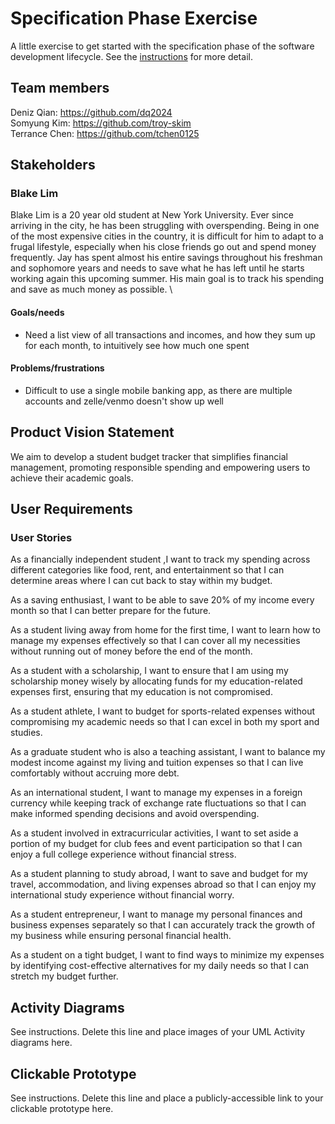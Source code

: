# Specification Phase Exercise

A little exercise to get started with the specification phase of the software development lifecycle. See the [instructions](instructions.md) for more detail.

## Team members

Deniz Qian: https://github.com/dq2024 \
Somyung Kim: https://github.com/troy-skim \
Terrance Chen: https://github.com/tchen0125

## Stakeholders

### Blake Lim
Blake Lim is a 20 year old student at New York University. Ever since arriving in the city, he has been struggling with overspending. Being in one of the most expensive cities in the country, it is difficult for him to adapt to a frugal lifestyle, especially when his close friends go out and spend money frequently. Jay has spent almost his entire savings throughout his freshman and sophomore years and needs to save what he has left until he starts working again this upcoming summer. His main goal is to track his spending and save as much money as possible. \
#### Goals/needs
- Need a list view of all transactions and incomes, and how they sum up for each month, to intuitively see how much one spent

#### Problems/frustrations
- Difficult to use a single mobile banking app, as there are multiple accounts and zelle/venmo doesn't show up well

## Product Vision Statement

We aim to develop a student budget tracker that simplifies financial management, promoting responsible spending and empowering users to achieve their academic goals.

## User Requirements

### User Stories
As a financially independent student ,I want to track my spending across different categories like food, rent, and entertainment so that I can determine areas where I can cut back to stay within my budget.

As a saving enthusiast, I want to be able to save 20% of my income every month so that I can better prepare for the future.

As a student living away from home for the first time, I want to learn how to manage my expenses effectively so that I can cover all my necessities without running out of money before the end of the month.

As a student with a scholarship, I want to ensure that I am using my scholarship money wisely by allocating funds for my education-related expenses first, ensuring that my education is not compromised.

As a student athlete, I want to budget for sports-related expenses without compromising my academic needs so that I can excel in both my sport and studies.

As a graduate student who is also a teaching assistant, I want to balance my modest income against my living and tuition expenses so that I can live comfortably without accruing more debt.

As an international student, I want to manage my expenses in a foreign currency while keeping track of exchange rate fluctuations so that I can make informed spending decisions and avoid overspending.

As a student involved in extracurricular activities, I want to set aside a portion of my budget for club fees and event participation so that I can enjoy a full college experience without financial stress.

As a student planning to study abroad, I want to save and budget for my travel, accommodation, and living expenses abroad so that I can enjoy my international study experience without financial worry.

As a student entrepreneur, I want to manage my personal finances and business expenses separately so that I can accurately track the growth of my business while ensuring personal financial health.

As a student on a tight budget, I want to find ways to minimize my expenses by identifying cost-effective alternatives for my daily needs so that I can stretch my budget further.

## Activity Diagrams

See instructions. Delete this line and place images of your UML Activity diagrams here.

## Clickable Prototype

See instructions. Delete this line and place a publicly-accessible link to your clickable prototype here.
